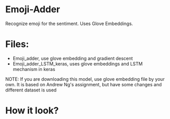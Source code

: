 # Emoji-Adder
Recognize emoji for the sentiment. Uses Glove Embeddings.
# Files:
- Emoji_adder, use glove embedding and gradient descent
- Emoji_adder_LSTM_keras, uses glove embeddings and LSTM mechanism in keras

NOTE: If you are downloading this model, use glove embedding file by your own. 
It is based on Andrew Ng's assignment, but have some changes and different dataset is used

# How it look?

